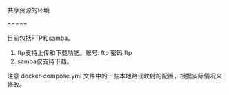共享资源的环境

=====

目前包括FTP和samba。

1. ftp支持上传和下载功能。账号: ftp 密码 ftp
2. samba仅支持下载。

注意 docker-compose.yml 文件中的一些本地路径映射的配置，根据实际情况来修改。